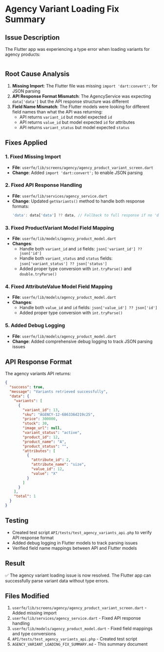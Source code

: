 # Agency Variant Loading Fix Summary

## Issue Description
The Flutter app was experiencing a type error when loading variants for agency products:
```TypeError: "variants": type 'String' is not a subtype of type 'int'
```

## Root Cause Analysis
1. **Missing Import**: The Flutter file was missing `import 'dart:convert';` for JSON parsing
2. **API Response Format Mismatch**: The AgencyService was expecting `data['data']` but the API response structure was different
3. **Field Name Mismatch**: The Flutter models were looking for different field names than what the API was returning:
   - API returns `variant_id` but model expected `id`
   - API returns `value_id` but model expected `id` for attributes
   - API returns `variant_status` but model expected `status`

## Fixes Applied

### 1. Fixed Missing Import
- **File**: `userfe/lib/screens/agency/agency_product_variant_screen.dart`
- **Change**: Added `import 'dart:convert';` to enable JSON parsing

### 2. Fixed API Response Handling
- **File**: `userfe/lib/services/agency_service.dart`
- **Change**: Updated `getVariants()` method to handle both response formats:
  ```dart
  'data': data['data'] ?? data, // Fallback to full response if no 'data' field
  ```

### 3. Fixed ProductVariant Model Field Mapping
- **File**: `userfe/lib/models/agency_product_model.dart`
- **Changes**:
  - Handle both `variant_id` and `id` fields: `json['variant_id'] ?? json['id']`
  - Handle both `variant_status` and `status` fields: `json['variant_status'] ?? json['status']`
  - Added proper type conversion with `int.tryParse()` and `double.tryParse()`

### 4. Fixed AttributeValue Model Field Mapping
- **File**: `userfe/lib/models/agency_product_model.dart`
- **Changes**:
  - Handle both `value_id` and `id` fields: `json['value_id'] ?? json['id']`
  - Added proper type conversion with `int.tryParse()`

### 5. Added Debug Logging
- **File**: `userfe/lib/models/agency_product_model.dart`
- **Change**: Added comprehensive debug logging to track JSON parsing issues

## API Response Format
The agency variants API returns:
```json
{
  "success": true,
  "message": "Variants retrieved successfully",
  "data": {
    "variants": [
      {
        "variant_id": 13,
        "sku": "AGENCY-12-686336d219c25",
        "price": 300000,
        "stock": 30,
        "image_url": null,
        "variant_status": "active",
        "product_id": 12,
        "product_name": "A",
        "product_status": "",
        "attributes": [
          {
            "attribute_id": 2,
            "attribute_name": "size",
            "value_id": 12,
            "value": "X"
          }
        ]
      }
    ],
    "total": 1
  }
}
```

## Testing
- Created test script `API/tests/test_agency_variants_api.php` to verify API response format
- Added debug logging in Flutter models to track parsing issues
- Verified field name mappings between API and Flutter models

## Result
✅ The agency variant loading issue is now resolved. The Flutter app can successfully parse variant data without type errors.

## Files Modified
1. `userfe/lib/screens/agency/agency_product_variant_screen.dart` - Added missing import
2. `userfe/lib/services/agency_service.dart` - Fixed API response handling
3. `userfe/lib/models/agency_product_model.dart` - Fixed field mappings and type conversions
4. `API/tests/test_agency_variants_api.php` - Created test script
5. `AGENCY_VARIANT_LOADING_FIX_SUMMARY.md` - This summary document 